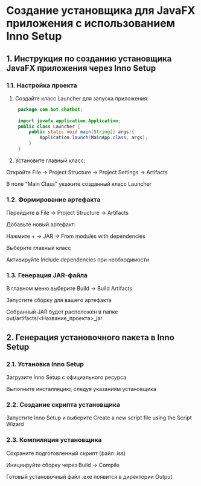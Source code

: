 # Создание установщика для JavaFX приложения с использованием Inno Setup

## 1. Инструкция по созданию установщика JavaFX приложения через Inno Setup

### 1.1. Настройка проекта
1. Создайте класс Launcher для запуска приложения:
   ```java
    package com.bot.chatbot;
    
    import javafx.application.Application;
    public class Launcher {
        public static void main(String[] args){
            Application.launch(MainApp.class, args);
        }
    }

2. Установите главный класс:

Откройте File → Project Structure → Project Settings → Artifacts

В поле "Main Class" укажите созданный класс Launcher

### 1.2. Формирование артефакта
Перейдите в File → Project Structure → Artifacts

Добавьте новый артефакт:

Нажмите + → JAR → From modules with dependencies

Выберите главный класс

Активируйте Include dependencies при необходимости

### 1.3. Генерация JAR-файла

В главном меню выберите Build → Build Artifacts

Запустите сборку для вашего артефакта

Собранный JAR будет расположен в папке out/artifacts/<Название_проекта>_jar

## 2. Генерация установочного пакета в Inno Setup
### 2.1. Установка Inno Setup

Загрузите Inno Setup с официального ресурса

Выполните инсталляцию, следуя указаниям установщика

### 2.2. Создание скрипта установщика

Запустите Inno Setup и выберите Create a new script file using the Script Wizard

### 2.3. Компиляция установщика

Сохраните подготовленный скрипт (файл .iss)

Инициируйте сборку через Build → Compile

Готовый установочный файл .exe появится в директории Output